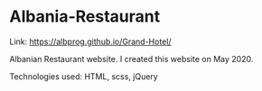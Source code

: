 # Albania-Restaurant

Link: https://albprog.github.io/Grand-Hotel/

Albanian Restaurant website. I created this website on May 2020.

Technologies used: HTML, scss, jQuery
